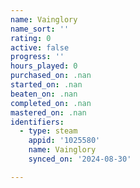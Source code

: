 ```yaml
---
name: Vainglory
name_sort: ''
rating: 0
active: false
progress: ''
hours_played: 0
purchased_on: .nan
started_on: .nan
beaten_on: .nan
completed_on: .nan
mastered_on: .nan
identifiers:
  - type: steam
    appid: '1025580'
    name: Vainglory
    synced_on: '2024-08-30'

---
```

